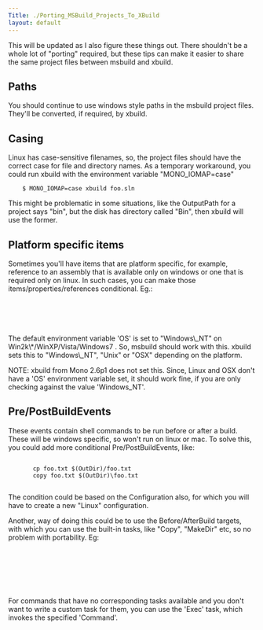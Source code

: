 ```yaml
---
Title: ./Porting_MSBuild_Projects_To_XBuild
layout: default
---
```


This will be updated as I also figure these things out. There shouldn't
be a whole lot of "porting" required, but these tips can make it easier
to share the same project files between msbuild and xbuild.

Paths
-----

You should continue to use windows style paths in the msbuild project
files. They'll be converted, if required, by xbuild.

Casing
------

Linux has case-sensitive filenames, so, the project files should have
the correct case for file and directory names. As a temporary
workaround, you could run xbuild with the environment variable
"MONO\_IOMAP=case"

<bash>

`    $ MONO_IOMAP=case xbuild foo.sln`

</bash>

This might be problematic in some situations, like the OutputPath for a
project says "bin", but the disk has directory called "Bin", then xbuild
will use the former.

Platform specific items
-----------------------

Sometimes you'll have items that are platform specific, for example,
reference to an assembly that is available only on windows or one that
is required only on linux. In such cases, you can make those
items/properties/references conditional. Eg.:

<div class="xml">
    <pre><code>
       <Reference Include="Windows.Specific.dll" Condition=" '$(OS)' == 'Windows_NT' "/>
       <Reference Include="NonWindows.Specific.dll" Condition=" '$(OS)' != 'Windows_NT' "/>
    </code></pre>

</div>
The default environment variable 'OS' is set to "Windows\_NT" on
Win2k\*/WinXP/Vista/Windows7 . So, msbuild should work with this. xbuild
sets this to "Windows\_NT", "Unix" or "OSX" depending on the platform.

NOTE: xbuild from Mono 2.6p1 does not set this. Since, Linux and OSX
don't have a 'OS' environment variable set, it should work fine, if you
are only checking against the value 'Windows\_NT'.

Pre/PostBuildEvents
-------------------

These events contain shell commands to be run before or after a build.
These will be windows specific, so won't run on linux or mac. To solve
this, you could add more conditional Pre/PostBuildEvents, like:

<div class="xml">
    <pre><code>
       <PreBuildEvent Condition=" '$(OS)' != 'Windows_NT' ">cp foo.txt $(OutDir)/foo.txt</PreBuildEvent>
       <PreBuildEvent Condition=" '$(OS)' == 'Windows_NT' ">copy foo.txt $(OutDir)\foo.txt</PreBuildEvent>
    </code></pre>

</div>
The condition could be based on the Configuration also, for which you
will have to create a new "Linux" configuration.

Another, way of doing this could be to use the Before/AfterBuild
targets, with which you can use the built-in tasks, like "Copy",
"MakeDir" etc, so no problem with portability. Eg:

<div class="xml">
    <pre><code>
     <Target Name="BeforeBuild">
              <Copy SourceFiles="foo.txt" DestinationFolder="$(OutDir)" />
              <Exec Command="foo.exe arg1 arg2" Condition=" '$(OS)' == 'Windows_NT' " />
     </Target>
    </code></pre>

</div>
For commands that have no corresponding tasks available and you don't
want to write a custom task for them, you can use the 'Exec' task, which
invokes the specified 'Command'.
